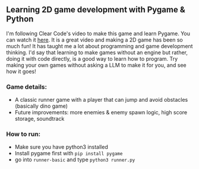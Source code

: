 ## Learning 2D game development with Pygame & Python
I'm following Clear Code's video to make this game and learn Pygame. You can watch it [here](https://www.youtube.com/watch?v=AY9MnQ4x3zk&t=306s).
It is a great video and making a 2D game has been so much fun! It has taught me a lot about programming and game development thinking.
I'd say that learning to make games without an engine but rather, doing it with code directly, is a good way to learn how to program.
Try making your own games without asking a LLM to make it for you, and see how it goes!

### Game details:
  - A classic runner game with a player that can jump and avoid obstacles (basically dino game)
  - Future improvements: more enemies & enemy spawn logic, high score storage, soundtrack

### How to run:
  - Make sure you have python3 installed 
  - Install pygame first with  `pip install pygame`
  - go into `runner-basic` and type `python3 runner.py`

